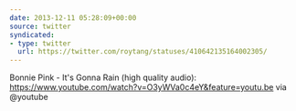 ```yaml
---
date: 2013-12-11 05:28:09+00:00
source: twitter
syndicated:
- type: twitter
  url: https://twitter.com/roytang/statuses/410642135164002305/
---
```


Bonnie Pink - It's Gonna Rain (high quality audio): https://www.youtube.com/watch?v=O3yWVa0c4eY&feature=youtu.be via @youtube